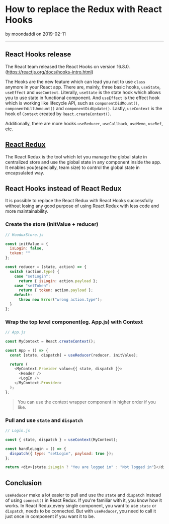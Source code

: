 # How to replace the Redux with React Hooks

by moondaddi on 2019-02-11

---

## React Hooks release

The React team released the React Hooks on version 16.8.0. (https://reactjs.org/docs/hooks-intro.html)

The Hooks are the new feature which can lead you not to use `class` anymore in your React app. There are, mainly, three basic hooks, `useState`, `useEffect` and `useContext`. Literally, `useState` is the state hook which allows you to use state in functional component. And `useEffect` is the effect hook which is working like lifecycle API, such as `componentDidMount()`, `componentWillUnmount()` and `componentDidUpdate()`. Lastly, `useContext` is the hook of `Context` created by `React.createContext()`.

Additionally, there are more hooks `useReducer`, `useCallback`, `useMemo`, `useRef`, etc.

## [React Redux](https://react-redux.js.org/introduction/quick-start)

The React Redux is the tool which let you manage the global state in centralized store and use the global state in any component inside the app. It enables you(especially, team size) to control the global state in encapsulated way.

## React Hooks instead of React Redux

It is possible to replace the React Redux with React Hooks successfully without losing any good purpose of using React Redux with less code and more maintainability.

### Create the store (initValue + reducer)

```javascript
// HooduxStore.js

const initValue = {
  isLogin: false,
  token: ""
};

const reducer = (state, action) => {
  switch (action.type) {
    case "setLogin":
      return { isLogin: action.payload };
    case "setToken":
      return { token: action.payload };
    default:
      throw new Error("wrong action.type");
  }
};
```

### Wrap the top level component(eg. App.js) with Context

```javascript
// App.js

const MyContext = React.createContext();

const App = () => {
  const [state, dispatch] = useReducer(reducer, initValue);

  return (
    <MyContext.Provider value={{ state, dispatch }}>
      <Header />
      <LogIn />
    </MyContext.Provider>
  );
};
```

> You can use the context wrapper component in higher order if you like.

### Pull and use `state` and `dispatch`

```javascript
// Login.js

const { state, dispatch } = useContext(MyContext);

const handleLogin = () => {
  dispatch({ type: "setLogin", payload: true });
};

return <div>{state.isLogin ? "You are logged in" : "Not logged in"}</div>;
```

## Conclusion

`useReducer` make a lot easier to pull and use the `state` and `dispatch` instead of using `connect()` in React Redux. If you're familiar with it, you know how it works. In React Redux,every single component, you want to use `state` or `dispatch`, needs to be connected. But with `useReducer`, you need to call it just once in component if you want it to be.
